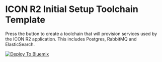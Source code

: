 # ICON R2 Initial Setup Toolchain Template

Press the button to create a toolchain that will provision services used by the ICON R2 application.  This includes Postgres, RabbitMQ and ElasticSearch.

[![Deploy To Bluemix](https://console.ng.bluemix.net/devops/graphics/create_toolchain_button.png)](https://console.ehealthontario.ca-east.bluemix.net/devops/setup/deploy/?repository=https%3A//github.com/Shifeng-ON/icon-r2-init-toolchain&branch=moh)
